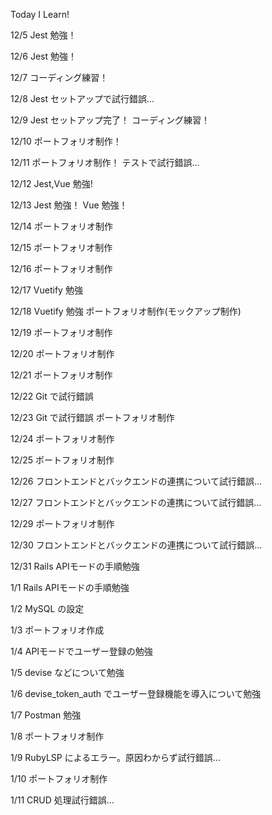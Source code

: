 Today I Learn!

12/5
Jest 勉強！

12/6
Jest 勉強！

12/7
コーディング練習！

12/8
Jest セットアップで試行錯誤...

12/9
Jest セットアップ完了！
コーディング練習！

12/10
ポートフォリオ制作！

12/11
ポートフォリオ制作！
テストで試行錯誤...

12/12
Jest,Vue 勉強!

12/13
Jest 勉強！
Vue 勉強！

12/14
ポートフォリオ制作

12/15
ポートフォリオ制作

12/16
ポートフォリオ制作

12/17
Vuetify 勉強

12/18
Vuetify 勉強
ポートフォリオ制作(モックアップ制作)

12/19
ポートフォリオ制作

12/20
ポートフォリオ制作

12/21
ポートフォリオ制作

12/22
Git で試行錯誤

12/23
Git で試行錯誤
ポートフォリオ制作

12/24
ポートフォリオ制作

12/25
ポートフォリオ制作

12/26
フロントエンドとバックエンドの連携について試行錯誤...

12/27
フロントエンドとバックエンドの連携について試行錯誤...

12/29
ポートフォリオ制作

12/30
フロントエンドとバックエンドの連携について試行錯誤...

12/31
Rails APIモードの手順勉強

1/1
Rails APIモードの手順勉強

1/2
MySQL の設定

1/3
ポートフォリオ作成

1/4
APIモードでユーザー登録の勉強

1/5
devise などについて勉強

1/6
devise_token_auth でユーザー登録機能を導入について勉強

1/7
Postman 勉強

1/8
ポートフォリオ制作

1/9
RubyLSP によるエラー。原因わからず試行錯誤...

1/10
ポートフォリオ制作

1/11
CRUD 処理試行錯誤...